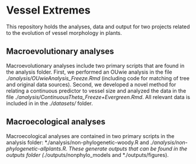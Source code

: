 # Vessel Extremes
This repository holds the analyses, data and output for two projects related to the evolution of vessel morphology in plants.

## Macroevolutionary analyses
Macroevolutionary analyses include two primary scripts that are found in the analysis folder. First, we performed an OUwie analysis in the file *./analysis/OUwieAnalysis_Freeze.Rmd* (including code for matching of tree and original data sources). Second, we developed a novel method for relating a continuous predictor to vessel size and analyzed the data in the file *./analysis/ContinuousTheta_Freeze+Evergreen.Rmd*. All relevant data is included in in the *./datasets/* folder. 

## Macroecological analyses
Macroecological analyses are contained in two primary scripts in the analysis folder: *./analysis/non-phylogenetic-woody.R and *./analysis/non-phylogenetic-allplants.R. These generate outputs that can be found in the outputs folder (*./outputs/nonphylo_models and *./outputs/figures).
